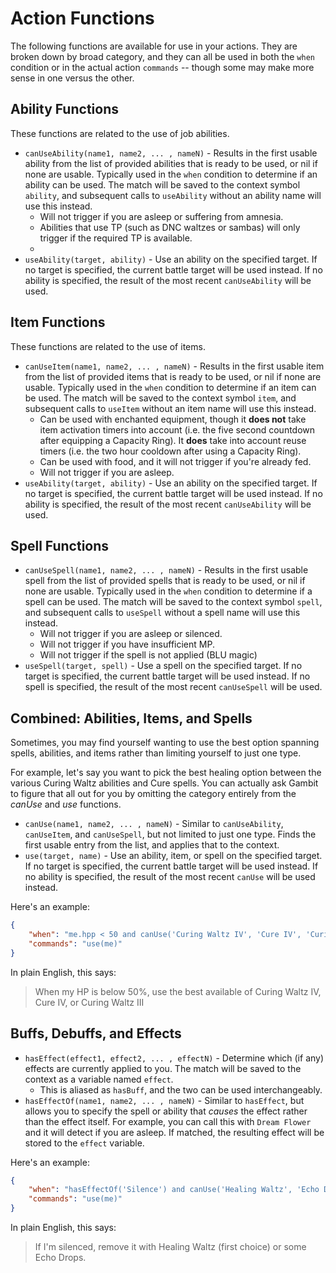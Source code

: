 # Action Functions

The following functions are available for use in your actions. They are broken down by broad category, and they can all be used in both the `when` condition or in the actual action `commands` -- though some may make more sense in one versus the other.



## Ability Functions

These functions are related to the use of job abilities.

- `canUseAbility(name1, name2, ... , nameN)` - Results in the first usable ability from the list of provided abilities that is ready to be used, or nil if none are usable. Typically used in the `when` condition to determine if an ability can be used. The match will be saved to the context symbol `ability`, and subsequent calls to `useAbility` without an ability name will use this instead.
  - Will not trigger if you are asleep or suffering from amnesia.
  - Abilities that use TP (such as DNC waltzes or sambas) will only trigger if the required TP is available.
  - <!-- Need to investigate job abilities that use finishing moves, pet commands, others? -->
- `useAbility(target, ability)` - Use an ability on the specified target. If no target is specified, the current battle target will be used instead. If no ability is specified, the result of the most recent `canUseAbility` will be used.



## Item Functions

These functions are related to the use of items.

- `canUseItem(name1, name2, ... , nameN)` - Results in the first usable item from the list of provided items that is ready to be used, or nil if none are usable. Typically used in the `when` condition to determine if an item can be used. The match will be saved to the context symbol `item`, and subsequent calls to `useItem` without an item name will use this instead. 
  - Can be used with enchanted equipment, though it **does not** take item activation timers into account (i.e. the five second countdown after equipping a Capacity Ring). It **does** take into account reuse timers  (i.e. the two hour cooldown after using a Capacity Ring).
  - Can be used with food, and it will not trigger if you're already fed.
  - Will not trigger if you are asleep.
- `useAbility(target, ability)` - Use an ability on the specified target. If no target is specified, the current battle target will be used instead. If no ability is specified, the result of the most recent `canUseAbility` will be used.



## Spell Functions

- `canUseSpell(name1, name2, ... , nameN)` - Results in the first usable spell from the list of provided spells that is ready to be used, or nil if none are usable. Typically used in the `when` condition to determine if a spell can be used. The match will be saved to the context symbol `spell`, and subsequent calls to `useSpell` without a spell name will use this instead.
  - Will not trigger if you are asleep or silenced.
  - Will not trigger if you have insufficient MP.
  - Will not trigger if the spell is not applied (BLU magic)
- `useSpell(target, spell)` - Use a spell on the specified target. If no target is specified, the current battle target will be used instead. If no spell is specified, the result of the most recent `canUseSpell` will be used.



## **Combined: Abilities, Items, and Spells**

Sometimes, you may find yourself wanting to use the best option spanning spells, abilities, and items rather than limiting yourself to just one type. 

For example, let's say you want to pick the best healing option between the various Curing Waltz abilities and Cure spells. You can actually ask Gambit to figure that all out for you by omitting the category entirely from the *canUse* and *use* functions.

- `canUse(name1, name2, ... , nameN)` - Similar to `canUseAbility`, `canUseItem`, and `canUseSpell`, but not limited to just one type. Finds the first usable entry from the list, and applies that to the context.
- `use(target, name)` - Use an ability, item, or spell on the specified target. If no target is specified, the current battle target will be used instead. If no ability is specified, the result of the most recent `canUse` will be used instead.

Here's an example:

```json
{
    "when": "me.hpp < 50 and canUse('Curing Waltz IV', 'Cure IV', 'Curing Waltz III')",
    "commands": "use(me)"
}
```

In plain English, this says:

> When my HP is below 50%, use the best available of Curing Waltz IV, Cure IV, or Curing Waltz III



## Buffs, Debuffs, and Effects

- `hasEffect(effect1, effect2, ... , effectN)` - Determine which (if any) effects are currently applied to you. The match will be saved to the context as a variable named `effect`.
  - This is aliased as `hasBuff`, and the two can be used interchangeably. 
- `hasEffectOf(name1, name2, ... , nameN)` - Similar to `hasEffect`, but allows you to specify the spell or ability that *causes* the effect rather than the effect itself. For example, you can call this with `Dream Flower` and it will detect if you are asleep. If matched, the resulting effect will be stored to the `effect` variable.

Here's an example:

```json
{
    "when": "hasEffectOf('Silence') and canUse('Healing Waltz', 'Echo Drops')",
    "commands": "use(me)"
}
```

In plain English, this says:

> If I'm silenced, remove it with Healing Waltz (first choice) or some Echo Drops.